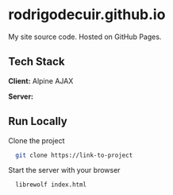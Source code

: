 # rodrigodecuir.github.io

My site source code. Hosted on GitHub Pages.

## Tech Stack

**Client:** Alpine AJAX

**Server:**

## Run Locally

Clone the project

```bash
  git clone https://link-to-project
```

Start the server with your browser

```bash
  librewolf index.html
```
